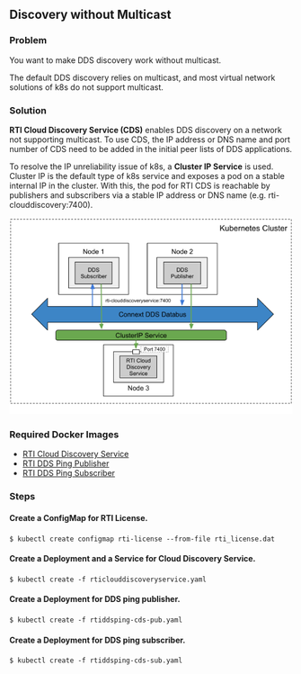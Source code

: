 ## Discovery without Multicast


### Problem

You want to make DDS discovery work without multicast. 

The default DDS discovery relies on multicast, and most virtual network solutions of k8s do not support multicast. 


### Solution

**RTI Cloud Discovery Service (CDS)** enables DDS discovery on a network not supporting multicast. To use CDS, the IP address or DNS name and port number of CDS need to be added in the initial peer lists of DDS applications. 

To resolve the IP unreliability issue of k8s, a **Cluster IP Service** is used. Cluster IP is the default type of k8s service and exposes a pod on a stable internal IP in the cluster. With this, the pod for RTI CDS is reachable by publishers and subscribers via a stable IP address or DNS name (e.g. rti-clouddiscovery:7400). 

![Discovery without Multicast](ddsping_cds.png)

### Required Docker Images
- [RTI Cloud Discovery Service](../dockerfiles/rti_clouddiscoveryservice)
- [RTI DDS Ping Publisher](../dockerfiles/rti_ddsping_pub)
- [RTI DDS Ping Subscriber](../dockerfiles/rti_ddsping_sub)

### Steps

#### Create a ConfigMap for RTI License.
`$ kubectl create configmap rti-license --from-file rti_license.dat`

#### Create a Deployment and a Service for Cloud Discovery Service.
`$ kubectl create -f rticlouddiscoveryservice.yaml`

#### Create a Deployment for DDS ping publisher.
`$ kubectl create -f rtiddsping-cds-pub.yaml`

#### Create a Deployment for DDS ping subscriber.
`$ kubectl create -f rtiddsping-cds-sub.yaml`
